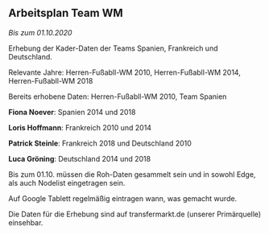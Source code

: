 ## Arbeitsplan Team WM ##


*Bis zum 01.10.2020* 

Erhebung der Kader-Daten der Teams Spanien, Frankreich und Deutschland.


Relevante Jahre: Herren-Fußabll-WM 2010, Herren-Fußabll-WM 2014, Herren-Fußabll-WM 2018

Bereits erhobene Daten:  Herren-Fußabll-WM 2010, Team Spanien

**Fiona Noever**: Spanien 2014 und 2018 

**Loris Hoffmann**: Frankreich 2010 und 2014 

**Patrick Steinle**: Frankreich 2018 und Deutschland 2010

**Luca Gröning**: Deutschland 2014 und 2018

Bis zum 01.10. müssen die Roh-Daten gesammelt sein und in sowohl Edge, als auch Nodelist eingetragen sein. 

Auf Google Tablett regelmäßig eintragen wann, was gemacht wurde. 

Die Daten für die Erhebung sind auf transfermarkt.de (unserer Primärquelle) einsehbar. 
